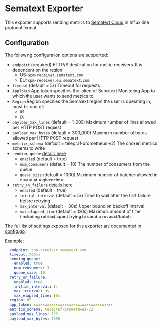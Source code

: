 # Sematext Exporter
<!-- status autogenerated section -->
<!-- end autogenerated section -->

This exporter supports sending metrics to [Sematext Cloud](https://sematext.com/) in Influx line protocol format

## Configuration

The following configuration options are supported:

* `endpoint` (required) HTTP/S destination for metric receivers. It is dependent on the region:
    - US: `spm-receiver.sematext.com`
    - EU: `spm-receiver.eu.sematext.com`
* `timeout` (default = 5s) Timeout for requests
* `AppToken` App token specifies the token of Sematext Monitoring App to which the user wants to send metrics to.
* `Region`  Region specifies the Sematext region the user is operating in; must be one of:
  * `US`
  * `EU`
* `payload_max_lines` (default = 1_000) Maximum number of lines allowed per HTTP POST request
* `payload_max_bytes` (default = 300_000) Maximum number of bytes allowed per HTTP POST request
* `metrics_schema` (default = telegraf-prometheus-v2) The chosen metrics schema to write
* `sending_queue` [details here](https://github.com/open-telemetry/opentelemetry-collector/blob/v0.25.0/exporter/exporterhelper/README.md#configuration)
    * `enabled` (default = true)
    * `num_consumers` (default = 10) The number of consumers from the queue
    * `queue_size` (default = 1000) Maximum number of batches allowed in queue at a given time
* `retry_on_failure` [details here](https://github.com/open-telemetry/opentelemetry-collector/blob/v0.25.0/exporter/exporterhelper/README.md#configuration)
    * `enabled` (default = true)
    * `initial_interval` (default = 5s) Time to wait after the first failure before retrying
    * `max_interval` (default = 30s) Upper bound on backoff interval
    * `max_elapsed_time` (default = 120s) Maximum amount of time (including retries) spent trying to send a request/batch

The full list of settings exposed for this exporter are documented in [config.go](config.go).

Example:
```yaml
  endpoint: spm-receiver.sematext.com
  timeout: 500ms
  sending_queue:
    enabled: true
    num_consumers: 3
    queue_size: 10
  retry_on_failure:
    enabled: true
    initial_interval: 1s
    max_interval: 3s
    max_elapsed_time: 10s
  region: US  
  app_token: xxxxxxxxxxxxxxxxxxxxxxxxxxxxxxxxxxxx
  metrics_schema: telegraf-prometheus-v2
  payload_max_lines: 100
  payload_max_bytes: 1000
```
